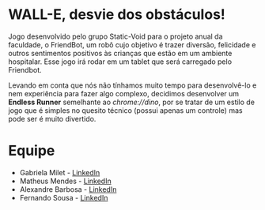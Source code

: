 # WALL-E, desvie dos obstáculos!
Jogo desenvolvido pelo grupo Static-Void para o projeto anual da faculdade, o FriendBot, um robô cujo objetivo é trazer diversão, felicidade e outros sentimentos positivos às crianças que estão em um ambiente hospitalar. Esse jogo irá rodar em um tablet que será carregado pelo Friendbot.

Levando em conta que nós não tínhamos muito tempo para desenvolvê-lo e nem experiência para fazer algo complexo, decidimos desenvolver um **Endless Runner** semelhante ao *chrome://dino*, por se tratar de um estilo de jogo que é simples no quesito técnico (possui apenas um controle) mas pode ser é muito divertido.

# Equipe
- Gabriela Milet - [LinkedIn](https://www.linkedin.com/in/gabrielamilet/)
- Matheus Mendes - [LinkedIn](https://www.linkedin.com/in/m4theusmendes/)
- Alexandre Barbosa - [LinkedIn](https://www.linkedin.com/in/alexandre-barbosa-especialista-em-inteligencia/)
- Fernando Sousa - [LinkedIn](https://www.linkedin.com/in/fernando-s-aa379419b/)

